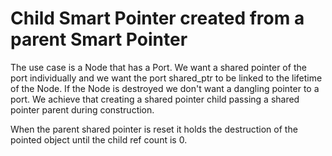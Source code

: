 # Child Smart Pointer created from a parent Smart Pointer

The use case is a Node that has a Port. We want a shared pointer of the port individually and we want the port shared_ptr to be linked to the lifetime of the Node. If the Node is destroyed we don't want a dangling pointer to a port.
We achieve that creating a shared pointer child passing a shared pointer parent during construction.

When the parent shared pointer is reset it holds the destruction of the pointed object until the child ref count is 0.